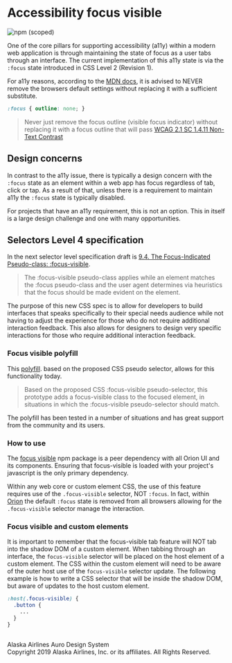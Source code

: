# Accessibility focus visible

![npm (scoped)](https://img.shields.io/npm/v/@alaskaairux/ods-docs.svg?color=orange)

One of the core pillars for supporting accessibility (a11y) within a modern web application is through maintaining the state of focus as a user tabs through an interface. The current implementation of this a11y state is via the `:focus` state introduced in CSS Level 2 (Revision 1).

For a11y reasons, according to the [MDN docs](https://developer.mozilla.org/en-US/docs/Web/CSS/:focus#Accessibility_Concerns), it is advised to NEVER remove the browsers default settings without replacing it with a sufficient substitute.

```css
:focus { outline: none; }
```

> Never just remove the focus outline (visible focus indicator) without replacing it with a focus outline that will pass [WCAG 2.1 SC 1.4.11 Non-Text Contrast](https://www.w3.org/WAI/WCAG21/Understanding/non-text-contrast.html)

## Design concerns

In contrast to the a11y issue, there is typically a design concern with the `:focus` state as an element within a web app has focus regardless of tab, click or tap. As a result of that, unless there is a requirement to maintain a11y the `:focus` state is typically disabled.

For projects that have an a11y requirement, this is not an option. This in itself is a large design challenge and one with many opportunities.

## Selectors Level 4 specification

In the next selector level specification draft is [9.4. The Focus-Indicated Pseudo-class: :focus-visible](https://drafts.csswg.org/selectors-4/#the-focus-visible-pseudo).

> The :focus-visible pseudo-class applies while an element matches the :focus pseudo-class and the user agent determines via heuristics that the focus should be made evident on the element.

The purpose of this new CSS spec is to allow for developers to build interfaces that speaks specifically to their special needs audience while not having to adjust the experience for those who do not require additional interaction feedback. This also allows for designers to design very specific interactions for those who require additional interaction feedback.

### Focus visible polyfill

This [polyfill](https://www.npmjs.com/package/focus-visible). based on the proposed CSS pseudo selector, allows for this functionality today.

> Based on the proposed CSS :focus-visible pseudo-selector, this prototype adds a focus-visible class to the focused element, in situations in which the :focus-visible pseudo-selector should match.

The polyfill has been tested in a number of situations and has great support from the community and its users.

### How to use

The [focus visible](https://www.npmjs.com/package/focus-visible) npm package is a peer dependency with all Orion UI and its components. Ensuring that focus-visible is loaded with your project's javascript is the only primary dependency.

Within any web core or custom element CSS, the use of this feature requires use of the `.focus-visible` selector, NOT `:focus`. In fact, within [Orion](https://github.com/AlaskaAirlines/OrionWebCoreStyleSheets/blob/master/src/_baselineLTE.scss) the default `:focus` state is removed from all browsers allowing for the `.focus-visible` selector manage the interaction.

### Focus visible and custom elements

It is important to remember that the focus-visible tab feature will NOT tab into the shadow DOM of a custom element. When tabbing through an interface, the `focus-visible` selector will be placed on the host element of a custom element. The CSS within the custom element will need to be aware of the outer host use of the `focus-visible` selector update. The following example is how to write a CSS selector that will be inside the shadow DOM, but aware of updates to the host custom element.

```css
:host(.focus-visible) {
  .button {
    ...
  }
}
```

##
<footer>
Alaska Airlines Auro Design System<br>
Copyright 2019 Alaska Airlines, Inc. or its affiliates. All Rights Reserved.
</footer>
